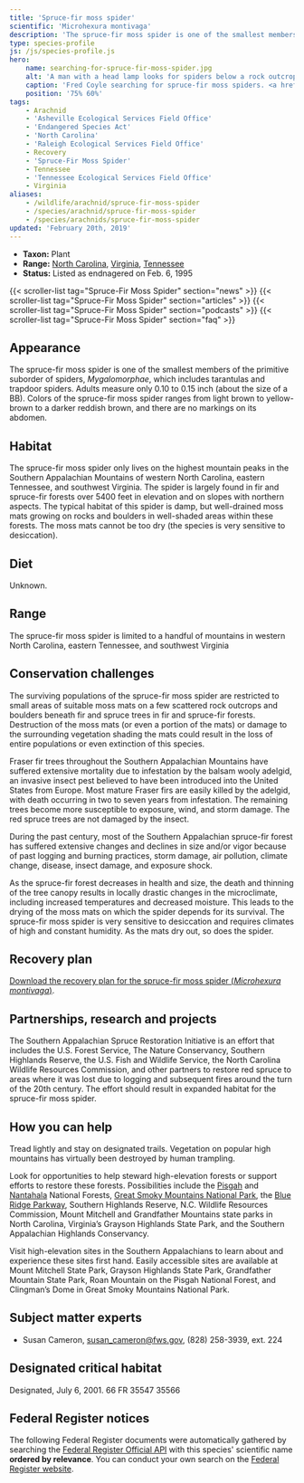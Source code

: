 ```yaml
---
title: 'Spruce-fir moss spider'
scientific: 'Microhexura montivaga'
description: 'The spruce-fir moss spider is one of the smallest members of the primitive suborder of spiders, Mygalomorphae, which includes tarantulas and trapdoor spiders.'
type: species-profile
js: /js/species-profile.js
hero:
    name: searching-for-spruce-fir-moss-spider.jpg
    alt: 'A man with a head lamp looks for spiders below a rock outcrop.'
    caption: 'Fred Coyle searching for spruce-fir moss spiders. <a href="https://flic.kr/p/do3Jjb">Photo</a> by Gary Peeples, USFWS.'
    position: '75% 60%'
tags:
    - Arachnid
    - 'Asheville Ecological Services Field Office'
    - 'Endangered Species Act'
    - 'North Carolina'
    - 'Raleigh Ecological Services Field Office'
    - Recovery
    - 'Spruce-Fir Moss Spider'
    - Tennessee
    - 'Tennessee Ecological Services Field Office'
    - Virginia
aliases:
    - /wildlife/arachnid/spruce-fir-moss-spider
    - /species/arachnid/spruce-fir-moss-spider
    - /species/arachnids/spruce-fir-moss-spider
updated: 'February 20th, 2019'
---
```


- **Taxon:** Plant
- **Range:** [North Carolina](/north-carolina), [Virginia](/virginia), [Tennessee](/tennessee)
- **Status:** Listed as endnagered on Feb. 6, 1995

{{< scroller-list tag="Spruce-Fir Moss Spider" section="news" >}}
{{< scroller-list tag="Spruce-Fir Moss Spider" section="articles" >}}
{{< scroller-list tag="Spruce-Fir Moss Spider" section="podcasts" >}}
{{< scroller-list tag="Spruce-Fir Moss Spider" section="faq" >}}

## Appearance

The spruce-fir moss spider is one of the smallest members of the primitive suborder of spiders, *Mygalomorphae*, which includes tarantulas and trapdoor spiders.  Adults measure only 0.10 to 0.15 inch (about the size of a BB). Colors of the spruce-fir moss spider ranges from light brown to yellow-brown to a darker reddish brown, and there are no markings on its abdomen.

## Habitat

The spruce-fir moss spider only lives on the highest mountain peaks in the Southern Appalachian Mountains of western North Carolina, eastern Tennessee, and southwest Virginia. The spider is largely found in fir and spruce-fir forests over 5400 feet in elevation and on slopes with northern aspects. The typical habitat of this spider is damp, but well-drained moss mats growing on rocks and boulders in well-shaded areas within these forests. The moss mats cannot be too dry (the species is very sensitive to desiccation).

## Diet

Unknown.

## Range

The spruce-fir moss spider is limited to a handful of mountains in western North Carolina, eastern Tennessee, and southwest Virginia

## Conservation challenges

The surviving populations of the spruce-fir moss spider are restricted to small areas of suitable moss mats on a few scattered rock outcrops and boulders beneath fir and spruce trees in fir and spruce-fir forests. Destruction of the moss mats (or even a portion of the mats) or damage to the surrounding vegetation shading the mats could result in the loss of entire populations or even extinction of this species.

Fraser fir trees throughout the Southern Appalachian Mountains have suffered extensive mortality due to infestation by the balsam wooly adelgid, an invasive insect pest believed to have been introduced into the United States from Europe. Most mature Fraser firs are easily killed by the adelgid, with death occurring  in two to seven years from infestation. The remaining trees become more susceptible to exposure, wind, and storm damage. The red spruce trees are not damaged by the insect.

During the past century, most of the Southern Appalachian spruce-fir forest has suffered extensive changes and declines in size and/or vigor because of past logging and burning practices, storm damage, air pollution, climate change, disease, insect damage, and exposure shock.

As the spruce-fir forest decreases in health and size, the death and thinning of the tree canopy results in locally drastic changes in the microclimate, including increased temperatures and decreased moisture. This leads to the drying of the moss mats on which the spider depends for its survival. The spruce-fir moss spider is very sensitive to desiccation and requires climates of high and constant humidity. As the mats dry out, so does the spider.

## Recovery plan

[Download the recovery plan for the spruce-fir moss spider (*Microhexura montivaga*)](https://ecos.fws.gov/docs/recovery_plan/980911b.pdf).

## Partnerships, research and projects

The Southern Appalachian Spruce Restoration Initiative is an effort that includes the U.S. Forest Service, The Nature Conservancy, Southern Highlands Reserve, the U.S. Fish and Wildlife Service, the North Carolina Wildlife Resources Commission, and other partners to restore red spruce to areas where it was lost due to logging and subsequent fires around the turn of the 20th century. The effort should result in expanded habitat for the spruce-fir moss spider.

## How you can help

Tread lightly and stay on designated trails. Vegetation on popular high mountains has virtually been destroyed by human trampling.

Look for opportunities to help steward high-elevation forests or support efforts to restore these forests. Possibilities include the [Pisgah](http://www.fs.usda.gov/recarea/nfsnc/recarea/?recid=48114) and [Nantahala](http://www.fs.usda.gov/recarea/nfsnc/recreation/horseriding-camping/recarea/?recid=48634&actid=30) National Forests, [Great Smoky Mountains National Park](http://www.nps.gov/grsm/), the [Blue Ridge Parkway](http://www.nps.gov/blri/), Southern Highlands Reserve, N.C. Wildlife Resources Commission, Mount Mitchell and Grandfather Mountains state parks in North Carolina, Virginia’s Grayson Highlands State Park, and the Southern Appalachian Highlands Conservancy.

Visit high-elevation sites in the Southern Appalachians to learn about and experience these sites first hand. Easily accessible sites are available at Mount Mitchell State Park, Grayson Highlands State Park, Grandfather Mountain State Park, Roan Mountain on the Pisgah National Forest, and Clingman’s Dome in Great Smoky Mountains National Park.

## Subject matter experts

- Susan Cameron, [susan_cameron@fws.gov](mailto:susan_cameron@fws.gov),  (828) 258-3939, ext. 224

## Designated critical habitat

Designated, July 6, 2001. 66 FR 35547 35566

## Federal Register notices

The following Federal Register documents were automatically gathered by searching the [Federal Register Official API](https://www.federalregister.gov/blog/learn/developers) with this species' scientific name **ordered by relevance**. You can conduct your own search on the [Federal Register website](https://www.federalregister.gov/articles/search).